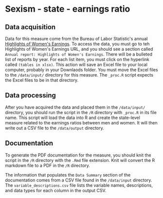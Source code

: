 # Sexism - state - earnings ratio
## Data acquisition
Data for this measure come from the Bureau of Labor Statistic's annual [Highlights of Women's Earnings](https://www.bls.gov/cps/earnings.htm#demographics). To access the data, you must go to teh Highlights of Women's Earnings URL, and you should see a section called `Annual report: Highlights of Women's Earnings`. There will be a bulleted list of reports by year. For each list item, you must click on the hyperlink called `(tables in xlsx)`. This action will save an Excel file to your local computer, probably in your Downlaods folder. You must move the Excel files to the `/data/input/` directory for this measure. The `_proc.R` script expects the Excel files to be in that directory. 

## Data processing
After you have acquired the data and placed them in the `/data/input/` directory, you should run the script in the `/R` directory with `_proc.R` in its file name. This script will load the data into R and create the state-level measure related to the earnings ratios between men and women. It will then write out a CSV file to the `/data/output` directory. 

## Documentation
To generate the PDF documentation for the measure, you should knit the script in the `/R` directory with the `.Rmd` file extension. Knit will convert the R markdown file to a PDF in the `/R` directory. 

The information that populates the `Data Summary` section of the documentation comes from a CSV file found in the `/data/input` directory. The `variable_descriptions.csv` file lists the variable names, descriptions, and data types for each column in the output CSV. 